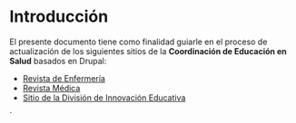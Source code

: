 # Introducción

El presente documento tiene como finalidad guiarle en el proceso de actualización de los siguientes sitios de la **Coordinación de Educación en Salud** basados en Drupal:

- [Revista de Enfermería](http://revistaenfermeria.imss.gob.mx)
- [Revista Médica](http://revistamedica.imss.gob.mx)
- [Sitio de la División de Innovación Educativa](http://innovacioneducativa.imss.gob.mx)

´

